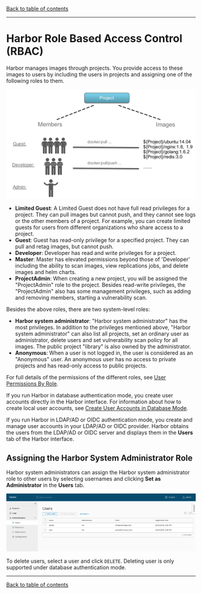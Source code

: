 [Back to table of contents](../../_index.md)

----------

# Harbor Role Based Access Control (RBAC)  

Harbor manages images through projects. You provide access to these images to users by including the users in projects and assigning one of the following roles to them.  

![rbac](../../img/rbac.png)

* **Limited Guest**: A Limited Guest does not have full read privileges for a project. They can pull images but cannot push, and they cannot see logs or the other members of a project. For example, you can create limited guests for users from different organizations who share access to a project.
* **Guest**: Guest has read-only privilege for a specified project. They can pull and retag images, but cannot push.
* **Developer**: Developer has read and write privileges for a project.
* **Master**: Master has elevated permissions beyond those of 'Developer' including the ability to scan images, view replications jobs, and delete images and helm charts. 
* **ProjectAdmin**: When creating a new project, you will be assigned the "ProjectAdmin" role to the project. Besides read-write privileges, the "ProjectAdmin" also has some management privileges, such as adding and removing members, starting a vulnerability scan.

Besides the above roles, there are two system-level roles:  

* **Harbor system administrator**: "Harbor system administrator" has the most privileges. In addition to the privileges mentioned above, "Harbor system administrator" can also list all projects, set an ordinary user as administrator, delete users and set vulnerability scan policy for all images. The public project "library" is also owned by the administrator.  
* **Anonymous**: When a user is not logged in, the user is considered as an "Anonymous" user. An anonymous user has no access to private projects and has read-only access to public projects.  

For full details of the permissions of the different roles, see [User Permissions By Role](user_permissions_by_role.md).

If you run Harbor in database authentication mode, you create user accounts directly in the Harbor interface. For information about how to create local user accounts, see [Create User Accounts in Database Mode](create_users_db.md). 

If you run Harbor in LDAP/AD or OIDC authentication mode, you create and manage user accounts in your LDAP/AD or OIDC provider. Harbor obtains the users from the LDAP/AD or OIDC server and displays them in the **Users** tab of the Harbor interface.

## Assigning the Harbor System Administrator Role

Harbor system administrators can assign the Harbor system administrator role to other users by selecting usernames and clicking **Set as Administrator** in the **Users** tab. 

![browse project](../../img/new_set_admin_remove_user.png)

To delete users, select a user and click `DELETE`. Deleting user is only supported under database authentication mode.

----------

[Back to table of contents](../../_index.md)